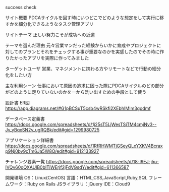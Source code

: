 success check

サイト概要
PDCAサイクルを回す時にいつどこでどのような想定をして実行に移すかを細分化できるようなタスク管理アプリ

サイトテーマ
正しい努力こそが成功への近道

テーマを選んだ理由
元々営業マンだった経験からいかに育成やプロジェクトに対してのプランとそれをチェックする事が重要なのかを実感したのでその時に作りたかったアプリを実際に作ってみました

ターゲットユーザ
営業、マネジメントに携わる方やリモートなどで行動の細分化をしたい方

主な利用シーン
仕事において原因の追求に困った際にPDCAサイクルのどの部分がどのように足りていないのかを一から洗い出すための手段として使う

設計書
ER図 https://app.diagrams.net/#G1pBCSuT5csb4wRSkfi2XEbhIMIm3godmf

データベース定義書 https://docs.google.com/spreadsheets/d/1j25sT5LjWesTSiTM4cmjNv3--Jv_yBqxSN2v_ugRQBk/edit#gid=1299980725

アプリケーション詳細書 https://docs.google.com/spreadsheets/d/1RfRHWMTjGSeyQLoYXKV4Bcraxp9Nj0bv9cTm6Ja5W8Q/edit#gid=912133927

チャレンジ要素一覧
https://docs.google.com/spreadsheets/d/18-l9EJ-j5u-IVQv60oQXAUlB0bITjWErjf2jFdVGsdY/edit#gid=611366587

開発環境
OS：Linux(CentOS)
言語：HTML,CSS,JavaScript,Ruby,SQL
フレームワーク：Ruby on Rails
JSライブラリ：jQuery
IDE：Cloud9